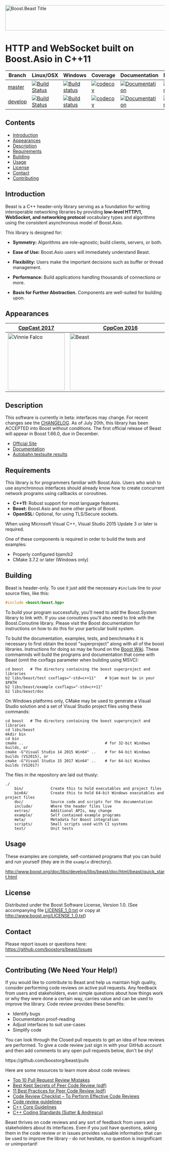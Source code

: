 <img width="880" height = "80" alt = "Boost.Beast Title"
    src="https://raw.githubusercontent.com/boostorg/beast/master/doc/images/readme2.png">

# HTTP and WebSocket built on Boost.Asio in C++11

Branch      | Linux/OSX | Windows | Coverage | Documentation | Matrix
------------|-----------|---------|----------|---------------|--------
[master](https://github.com/boostorg/beast/tree/master)   | [![Build Status](https://travis-ci.org/boostorg/beast.svg?branch=master)](https://travis-ci.org/boostorg/beast)  | [![Build status](https://ci.appveyor.com/api/projects/status/g0llpbvhpjuxjnlw/branch/master?svg=true)](https://ci.appveyor.com/project/vinniefalco/beast/branch/master)   | [![codecov](https://codecov.io/gh/boostorg/Beast/branch/master/graph/badge.svg)](https://codecov.io/gh/boostorg/beast/branch/master)   | [![Documentation](https://img.shields.io/badge/documentation-master-brightgreen.svg)](http://www.boost.org/doc/libs/master/libs/beast/doc/html/beast.html)  | [![Matrix](https://img.shields.io/badge/matrix-master-brightgreen.svg)](http://www.boost.org/development/tests/master/developer/beast.html)
[develop](https://github.com/boostorg/beast/tree/develop) | [![Build Status](https://travis-ci.org/boostorg/beast.svg?branch=develop)](https://travis-ci.org/boostorg/beast) | [![Build status](https://ci.appveyor.com/api/projects/status/g0llpbvhpjuxjnlw/branch/develop?svg=true)](https://ci.appveyor.com/project/vinniefalco/beast/branch/develop) | [![codecov](https://codecov.io/gh/boostorg/Beast/branch/develop/graph/badge.svg)](https://codecov.io/gh/boostorg/beast/branch/develop) | [![Documentation](https://img.shields.io/badge/documentation-develop-brightgreen.svg)](http://www.boost.org/doc/libs/develop/libs/beast/) | [![Matrix](https://img.shields.io/badge/matrix-develop-brightgreen.svg)](http://www.boost.org/development/tests/develop/developer/beast.html)

## Contents

- [Introduction](#introduction)
- [Appearances](#appearances)
- [Description](#description)
- [Requirements](#requirements)
- [Building](#building)
- [Usage](#usage)
- [License](#license)
- [Contact](#contact)
- [Contributing](#Contributing)

## Introduction

Beast is a C++ header-only library serving as a foundation for writing
interoperable networking libraries by providing **low-level HTTP/1,
WebSocket, and networking protocol** vocabulary types and algorithms
using the consistent asynchronous model of Boost.Asio.

This library is designed for:

* **Symmetry:** Algorithms are role-agnostic; build clients, servers, or both.

* **Ease of Use:** Boost.Asio users will immediately understand Beast.

* **Flexibility:** Users make the important decisions such as buffer or
  thread management.

* **Performance:** Build applications handling thousands of connections or more.

* **Basis for Further Abstraction.** Components are well-suited for building upon.

## Appearances

| <a href="http://cppcast.com/2017/01/vinnie-falco/">CppCast 2017</a> | <a href="https://raw.githubusercontent.com/vinniefalco/BeastAssets/master/CppCon2016.pdf">CppCon 2016</a> |
| ------------ | ----------- |
| <a href="http://cppcast.com/2017/01/vinnie-falco/"><img width="180" height="180" alt="Vinnie Falco" src="https://avatars1.githubusercontent.com/u/1503976?v=3&u=76c56d989ef4c09625256662eca2775df78a16ad&s=180"></a> | <a href="https://www.youtube.com/watch?v=uJZgRcvPFwI"><img width="320" height = "180" alt="Beast" src="https://raw.githubusercontent.com/vinniefalco/BeastAssets/master/CppCon2016.png"></a> |

## Description

This software is currently in beta: interfaces may change.
For recent changes see the [CHANGELOG](CHANGELOG.md).
As of July 20th, this library has been ACCEPTED into Boost
without conditions. The first official release of Beast will
appear in Boost 1.66.0, due in December.

* [Official Site](https://github.com/boostorg/beast)
* [Documentation](http://www.boost.org/doc/libs/develop/libs/beast/)
* [Autobahn.testsuite results](http://vinniefalco.github.io/autobahn/index.html)

## Requirements

This library is for programmers familiar with Boost.Asio. Users
who wish to use asynchronous interfaces should already know how to
create concurrent network programs using callbacks or coroutines.

* **C++11:** Robust support for most language features.
* **Boost:** Boost.Asio and some other parts of Boost.
* **OpenSSL:** Optional, for using TLS/Secure sockets.

When using Microsoft Visual C++, Visual Studio 2015 Update 3 or later is required.

One of these components is required in order to build the tests and examples:

* Properly configured bjam/b2
* CMake 3.7.2 or later (Windows only)

## Building

Beast is header-only. To use it just add the necessary `#include` line
to your source files, like this:
```C++
#include <boost/beast.hpp>
```

To build your program successfully, you'll need to add the Boost.System
library to link with. If you use coroutines you'll also need to link
with the Boost.Coroutine library. Please visit the Boost documentation
for instructions on how to do this for your particular build system.

To build the documentation, examples, tests, and benchmarks it is
necessary to first obtain the boost "superproject" along with all
of the boost libraries. Instructions for doing so may be found on
the [Boost Wiki](https://github.com/boostorg/boost/wiki/Getting-Started).
These commamnds will build the programs and documentation that come
with Beast (omit the cxxflags parameter when building using MSVC):

```
cd boost   # The directory containing the boost superproject and libraries
b2 libs/beast/test cxxflags="-std=c++11"    # bjam must be in your $PATH
b2 libs/beast/example cxxflags="-std=c++11"
b2 libs/beast/doc
```

On Windows platforms only, CMake may be used to generate a Visual Studio
solution and a set of Visual Studio project files using these commands:

```
cd boost   # The directory containing the boost superproject and libraries
cd libs/beast
mkdir bin
cd bin
cmake ..                                    # for 32-bit Windows builds, or
cmake -G"Visual Studio 14 2015 Win64" ..    # for 64-bit Windows builds (VS2015), or
cmake -G"Visual Studio 15 2017 Win64" ..    # for 64-bit Windows builds (VS2017)
```

The files in the repository are laid out thusly:

```
./
    bin/            Create this to hold executables and project files
    bin64/          Create this to hold 64-bit Windows executables and project files
    doc/            Source code and scripts for the documentation
    include/        Where the header files live
    extras/         Additional APIs, may change
    example/        Self contained example programs
    meta/           Metadata for Boost integration
    scripts/        Small scripts used with CI systems
    test/           Unit tests
```

## Usage

These examples are complete, self-contained programs that you can build
and run yourself (they are in the `example` directory).

http://www.boost.org/doc/libs/develop/libs/beast/doc/html/beast/quick_start.html

## License

Distributed under the Boost Software License, Version 1.0.
(See accompanying file [LICENSE_1_0.txt](LICENSE_1_0.txt) or copy at
http://www.boost.org/LICENSE_1_0.txt)

## Contact

Please report issues or questions here:
https://github.com/boostorg/beast/issues

---

## Contributing (We Need Your Help!)

If you would like to contribute to Beast and help us maintain high
quality, consider performing code reviews on active pull requests.
Any feedback from users and stakeholders, even simple questions about
how things work or why they were done a certain way, carries value
and can be used to improve the library. Code review provides these
benefits:

* Identify bugs
* Documentation proof-reading
* Adjust interfaces to suit use-cases
* Simplify code

You can look through the Closed pull requests to get an idea of how
reviews are performed. To give a code review just sign in with your
GitHub account and then add comments to any open pull requests below,
don't be shy!
<p>https://github.com/boostorg/beast/pulls</p>

Here are some resources to learn more about
code reviews:

* <a href="https://blog.scottnonnenberg.com/top-ten-pull-request-review-mistakes/">Top 10 Pull Request Review Mistakes</a>
* <a href="https://smartbear.com/SmartBear/media/pdfs/best-kept-secrets-of-peer-code-review.pdf">Best Kept Secrets of Peer Code Review (pdf)</a>
* <a href="http://support.smartbear.com/support/media/resources/cc/11_Best_Practices_for_Peer_Code_Review.pdf">11 Best Practices for Peer Code Review (pdf)</a>
* <a href="http://www.evoketechnologies.com/blog/code-review-checklist-perform-effective-code-reviews/">Code Review Checklist – To Perform Effective Code Reviews</a>
* <a href="https://www.codeproject.com/Articles/524235/Codeplusreviewplusguidelines">Code review guidelines</a>
* <a href="https://github.com/isocpp/CppCoreGuidelines/blob/master/CppCoreGuidelines.md">C++ Core Guidelines</a>
* <a href="https://doc.lagout.org/programmation/C/CPP101.pdf">C++ Coding Standards (Sutter & Andrescu)</a>

Beast thrives on code reviews and any sort of feedback from users and
stakeholders about its interfaces. Even if you just have questions,
asking them in the code review or in issues provides valuable information
that can be used to improve the library - do not hesitate, no question
is insignificant or unimportant!
